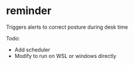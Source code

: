 # reminder
Triggers alerts to correct posture during desk time

Todo: 
- Add scheduler
- Modify to run on WSL or windows directly